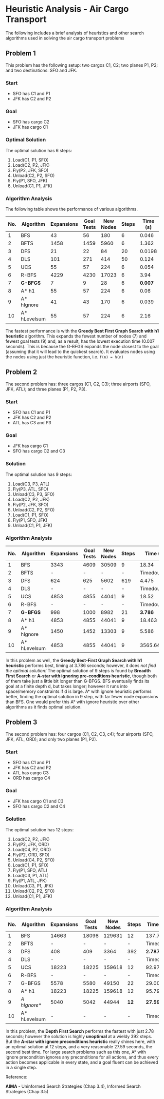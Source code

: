 # Heuristic Analysis - Air Cargo Transport

The following includes a brief analysis of heuristics and other search algorithms used in solving the air cargo transport problems

## Problem 1

This problem has the following setup: two cargos C1, C2; two planes P1, P2; and two destinations: SFO and JFK.

### Start
- SFO has C1 and P1
- JFK has C2 and P2

### Goal
- SFO has cargo C2
- JFK has cargo C1

### Optimal Solution
The optimal solution has 6 steps:
1. Load(C1, P1, SFO)
2. Load(C2, P2, JFK)
3. Fly(P2, JFK, SFO)
4. Unload(C2, P2, SFO)
5. Fly(P1, SFO, JFK)
6. Unload(C1, P1, JFK)

### Algorithm Analysis

The following table shows the performance of various algorithms.

No. | Algorithm | Expansions | Goal Tests | New Nodes | Steps | Time (s)
----|-----------|------------|------------|-----------|-------|--------
1 | BFS | 43 | 56 | 180 | 6 | 0.046
2 | BFTS| 1458 | 1459 | 5960 | 6 | 1.362
3 | DFS | 21 | 22 | 84 | 20 | 0.0198
4 | DLS | 101 | 271 | 414 | 50 | 0.124
5 | UCS | 55 | 57 | 224 | 6 | 0.054
6 | R-BFS | 4229 | 4230 | 17023 | 6 | 3.94
7 | **G-BFGS** | 7 | 9 | 28 | 6 | **0.007**
8 | A* h1 | 55 | 57 | 224 | 6 | 0.06
9 | A* hIgnore | 41 | 43 | 170 | 6 | 0.039
10 | A* hLevelsum| 55 | 57 | 224 | 6 | 2.16

The fastest performance is with the **Greedy Best First Graph Search with h1 heuristic** algorithm. This expands the fewest number of nodes (7) and fewest goal tests (9) and, as a result, has the lowest execution time (0.007 seconds). This is because the G-BFGS expands the node closest to the goal (assuming that it will lead to the quickest search). It evaluates nodes using the nodes using just the heuristic function, i.e. `f(n) = h(n)`


## Problem 2

The second problem has: three cargos (C1, C2, C3); three airports (SFO, JFK, ATL); and three planes (P1, P2, P3).

### Start
- SFO has C1 and P1
- JFK has C2 and P2
- ATL has C3 and P3

### Goal
- JFK has cargo C1
- SFO has cargo C2 and C3

### Solution

The optimal solution has 9 steps:

1. Load(C3, P3, ATL)
2. Fly(P3, ATL, SFO)
3. Unload(C3, P3, SFO)
4. Load(C2, P2, JFK)
5. Fly(P2, JFK, SFO)
6. Unload(C2, P2, SFO)
7. Load(C1, P1, SFO)
8. Fly(P1, SFO, JFK)
9. Unload(C1, P1, JFK)

### Algorithm Analysis

No. | Algorithm | Expansions | Goal Tests | New Nodes | Steps | Time (s)
----|-----------|------------|------------|-----------|-------|--------
1 | BFS | 3343  | 4609   | 30509 | 9 | 18.34
2 | BFTS| - | - | - | - | Timedout
3 | DFS | 624 | 625  | 5602 | 619 | 4.475
4 | DLS | - | - | - | - | Timedout
5 | UCS | 4853 | 4855 | 44041 | 9 | 18.52
6 | R-BFS | - | - | - | - | Timedout
7 | **G-BFGS** | 998 | 1000  | 8982 | 21 |**3.786**
8 | A* h1 | 4853 | 4855 | 44041 | 9 | 18.463
9 | A* hIgnore | 1450 | 1452 | 13303 | 9 | 5.586
10 | A* hLevelsum| 4853 | 4855 | 44041 | 9 | 3565.64385 

In this problem as well, the **Greedy Best-First Graph Search with h1 heuristic** performs best, timing at 3.786 seconds; however, it does _not find the optimal solution!_ The optimal solution of 9 steps is found by **Breadth First Search** or **A-star with ignoring pre-conditions heuristic**, though both of them take just a little bit longer than G-BFGS.  BFS eventually finds its goal at a finite depth d, but takes longer; however it runs into space/memory constraints if d is large. A* with ignore heuristic performs better, finding the optimal solution in 9 step, with far fewer node expansions than BFS. One would prefer this A* with ignore heuristic over other algorithms as it finds optimal solution.

## Problem 3

The second problem has: four cargos (C1, C2, C3, c4); four airports (SFO, JFK, ATL, ORD); and only two planes (P1, P2).

### Start
- SFO has C1 and P1
- JFK has C2 and P2
- ATL has cargo C3
- ORD has cargo C4

### Goal
- JFK has cargo C1 and C3
- SFO has cargo C2 and C4

### Solution

The optimal solution has 12 steps:

1. Load(C2, P2, JFK)
2. Fly(P2, JFK, ORD)
3. Load(C4, P2, ORD)
4. Fly(P2, ORD, SFO)
5. Unload(C4, P2, SFO)
6. Load(C1, P1, SFO)
7. Fly(P1, SFO, ATL)
8. Load(C3, P1, ATL)
9. Fly(P1, ATL, JFK)
10. Unload(C3, P1, JFK)
11. Unload(C2, P2, SFO)
12. Unload(C1, P1, JFK)


### Algorithm Analysis

No. | Algorithm | Expansions | Goal Tests | New Nodes | Steps | Time (s)
----|-----------|------------|------------|-----------|-------|--------
1 | BFS | 14663 |18098 | 129631 | 12 | 137.74
2 | BFTS| - | - | - | - | Timedout
3 | DFS | 408 | 409 | 3364 | 392 | **2.787**
4 | DLS | - | - | - | - | Timedout
5 | UCS | 18223 |18225 |159618 | 12 | 92.97 
6 | R-BFS | - | - | - | - | Timedout
7 | G-BFGS | 5578 |5580 | 49150 | 22 | 29.007
8 | A* h1 | 18223 | 18225 | 159618 | 12 | 95.79
9 | **A* hIgnore**| 5040 | 5042 | 44944 | **12**|**27.59**
10 | A* hLevelsum| - | - | - | - | Timedout

In this problem, the **Depth First Search** performs the fastest with just 2.78 seconds; however the solution is highly **unoptimal** at a wieldy 392 steps. But the **A-star with ignore preconditions heuristic** really shines here, with an optimal solution at 12 steps, and a very reasonable 27.59 seconds, the second best time. For large search problems such as this one, A* with ignore precondition ignores any preconditions for all actions, and thus every action becomes applicable in every state, and a  goal fluent can be achieved in a single step.


Reference:

**AIMA** - Uninformed Search Strategies (Chap 3.4), Informed Search Strategies (Chap 3.5)




